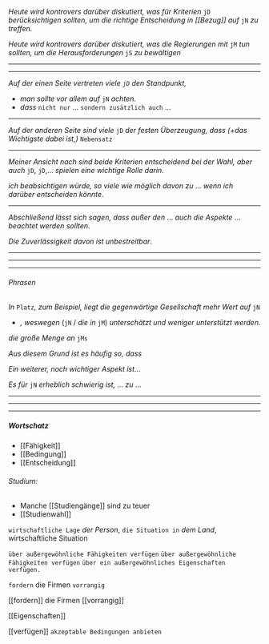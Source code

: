 *Heute wird kontrovers darüber diskutiert, was für Kriterien* `jD` *berücksichtigen sollten, um die richtige Entscheidung in [[Bezug]] auf* `jN` *zu treffen.*

*Heute wird kontrovers darüber diskutiert, was die Regierungen mit* `jM` *tun sollten, um die Herausforderungen* `jS` *zu bewältigen*

---
---
*Auf der einen Seite vertreten viele `jD` den Standpunkt,*
- *man sollte vor allem auf* `jN` *achten.*
-  *dass* `nicht nur` ... `sondern zusätzlich auch` ...


---
*Auf der anderen Seite sind viele* `jD` *der festen Überzeugung, dass* *(+das Wichtigste dabei ist,)* `Nebensatz`


---
*Meiner Ansicht nach sind beide Kriterien entscheidend bei der Wahl, aber auch* `jD`, `jD`,... *spielen eine wichtige Rolle darin*. 

 *ich beabsichtigen würde, so viele wie möglich davon zu* ... *wenn ich darüber entscheiden könnte*.


---

*Abschließend lässt sich sagen, dass außer den* ... *auch die Aspekte* ... *beachtet werden sollten*.




*Die Zuverlässigkeit davon ist unbestreitbar*.



---
---
---
###### Phrasen 

*In* `Platz`*, zum Beispiel,* *liegt die gegenwärtige Gesellschaft mehr Wert auf* `jN` 
+ *, weswegen* (`jN` / *die in* `jM`) *unterschätzt und weniger unterstützt werden.*

*die große Menge an* `jMs` 

*Aus diesem Grund ist es häufig so, dass* 

*Ein weiterer, noch wichtiger Aspekt ist*...

*Es für* `jN` *erheblich schwierig ist,* ... *zu* ...



---
----
---
##### Wortschatz
- [[Fähigkeit]]
- [[Bedingung]]
- [[Entscheidung]]

###### Studium:
- Manche [[Studiengänge]] sind zu teuer 
- [[Studienwahl]]


`wirtschaftliche Lage` *der Person*, 
`die Situation in` *dem Land*,
wirtschaftliche Situation


`über außergewöhnliche Fähigkeiten verfügen`
`über außergewöhnliche Fähigkeiten verfügen`
`über ein außergewöhnliches Eigenschaften verfügen.` 

`fordern` die Firmen `vorrangig`

[[fordern]] die Firmen [[vorrangig]]

[[Eigenschaften]]


[[verfügen]]
`akzeptable Bedingungen anbieten`